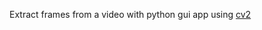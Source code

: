 Extract frames from a video with python gui app using [cv2](https://pypi.org/project/opencv-python/)
